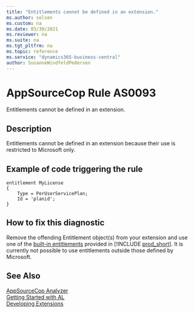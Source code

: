```yaml
---
title: "Entitlements cannot be defined in an extension."
ms.author: solsen
ms.custom: na
ms.date: 03/30/2021
ms.reviewer: na
ms.suite: na
ms.tgt_pltfrm: na
ms.topic: reference
ms.service: "dynamics365-business-central"
author: SusanneWindfeldPedersen
---
```

[//]: # (START>DO_NOT_EDIT)
[//]: # (IMPORTANT:Do not edit any of the content between here and the END>DO_NOT_EDIT.)
[//]: # (Any modifications should be made in the .xml files in the ModernDev repo.)
# AppSourceCop Rule AS0093
Entitlements cannot be defined in an extension.

## Description
Entitlements cannot be defined in an extension because their use is restricted to Microsoft only.

[//]: # (IMPORTANT: END>DO_NOT_EDIT)
## Example of code triggering the rule
```AL
entitlement MyLicense
{
    Type = PerUserServicePlan;
    Id = 'planid';
}
```

## How to fix this diagnostic
Remove the offending Entitlement object(s) from your extension and use one of the [built-in entitlements](../devenv-entitlements-and-permissionsets-overview.md) provided in [!INCLUDE [prod_short](includes/prod_short.md)]. It is currently not possible to use entitlements outside those defined by Microsoft.


## See Also  
[AppSourceCop Analyzer](appsourcecop.md)  
[Getting Started with AL](../devenv-get-started.md)  
[Developing Extensions](../devenv-dev-overview.md)  
